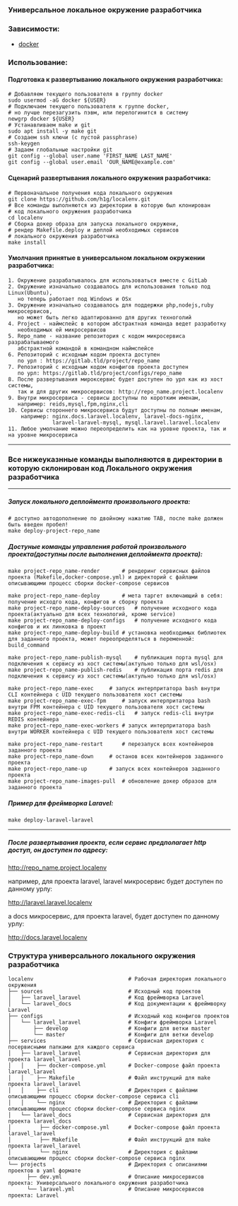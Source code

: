 ### Универсальное локальное окружение разработчика
### Зависимости:
 - [docker](https://docs.docker.com/install/)
### Использование:
#### Подготовка к развертыванию локального окружения разработчика:
```shell
# Добавляем текущего пользователя в группу docker
sudo usermod -aG docker ${USER}
# Подключаем текущего пользователя к группе docker,
# но лучше перезагузить пэвм, или перелогинится в систему
newgrp docker ${USER}
# Устанавливаем make и git
sudo apt install -y make git
# Создаем ssh ключи (с пустой passphrase)
ssh-keygen
# Задаем глобальные настройки git
git config --global user.name 'FIRST_NAME LAST_NAME'
git config --global user.email 'OUR_NAME@example.com'
```
#### Сценарий развертывания локального окружения разработчика:
```shell
# Первоначальное получения кода локального окружения
git clone https://github.com/h1g/localenv.git
# Все команды выполняются из директории в которую был клонирован
# код локального окружения разработчика
cd localenv
# Сборка докер образа для запуска локального окружени,
# рендер Makefile.deploy и деплой необходимых сервисов
# локального окружения разработчика
make install
```
#### Умолчания принятые в универсальном локальном окружении разработчика:
```shell
1. Окружение разрабатывалось для использоваться вместе с GitLab
2. Окружение изначально создавалось для использования только под Linux(Ubuntu),
   но теперь работает под Windows и OSx
3. Окружение изначально создавалось для поддержки php,nodejs,ruby микросервисов,
   но может быть легко адаптированно для других техноголий
4. Project - наймспейс в котором абстрактная команда ведет разработку
   необходимых ей микросервисов
5. Repo_name - название репозитория с кодом микросервиса разрабатываемого
   абстрактной командой в командном наймспейсе
6. Репозиторий с исходным кодом проекта доступен
   по урл : https://gitlab.tld/project/repo_name
7. Репозиторий с исходным кодом конфигов проекта доступен
   по урл: https://gitlab.tld/project/configs/repo_name
8. После развертывания мироксервис будет доступен по урл как из хост системы,
   так и для других микросервисов: http://repo_name.project.localenv
9. Внутри микросервиса - сервисы доступны по коротким именам,
   например: reids,mysql,fpm,nginx,cli
10. Сервисы стороннего микросервиса будут доступны по полным именам,
    например: nginx.docs.laravel.localenv, laravel-docs-nginx,
              laravel-laravel-mysql, mysql.laravel.laravel.localenv
11. Любое умолчание можно переопределить как на уровне проекта, так и на уровне микросервиса
```

-----------------
### Все нижеуказнные команды выполняются в директории в которую склонирован код Локального окружения разработчика
-----------------

##### Запуск локального деплоймента произвольного проекта:
```shell
# доступно автодополнение по двойному нажатию TAB, после make должен быть введен пробел!
make deploy-project-repo_name
```

##### Достуные команды управления работой произвольного проекта(доступны после выполнения деплоймента проекта):
```shell
make project-repo_name-render		# рендеринг сервисных файлов проекта (Makefile,docker-compose.yml) и директорий с файлами описывающими процесс сборки docker-compose сервисов

make project-repo_name-deploy		# мета таргет включающий в себя: получение исходго кода, конфигов и сборку проекта
make project-repo_name-deploy-sources	# получение исходного кода проекта(актуально для всех технологий, кроме service)
make project-repo_name-deploy-configs	# получение исходного кода конфигов и их линковка в проект
make project-repo_name-deploy-build	# установка необходимых библиотек для заданного проекта, может переопределяться в переменной: build_command

make project-repo_name-publish-mysql	# публикация порта mysql для подключения к сервису из хост системы(актульно только для wsl/osx)
make project-repo_name-publish-redis	# публикация порта redis для подключения к сервису из хост системы(актульно только для wsl/osx)

make project-repo_name-exec		# запуск интерпритатора bash внутри CLI контейнера c UID текущего пользователя хост системы
make project-repo_name-exec-fpm		# запуск интерпритатора bash внутри FPM контейнера c UID текущего пользователя хост системы
make project-repo_name-exec-redis-cli	# запуск redis-cli внутри REDIS контейнера
make project-repo_name-exec-workers	# запуск интерпритатора bash внутри WORKER контейнера c UID текущего пользователя хост системы

make project-repo_name-restart		# перезапуск всех контейнеров заданного проекта
make project-repo_name-down		# останов всех контейнеров заданного проекта
make project-repo_name-up		# запуск всех контейнеров заданного проекта
make project-repo_name-images-pull	# обновление докер образов для заданного проекта
```
##### Пример для фреймворка Laravel:
```shell
make deploy-laravel-laravel
```
-----------------
##### После развертывания проекта, если сервис предполагает http доcтуп, он доступен по адресу:
http://repo_name.project.localenv

например, для проекта laravel, laravel микросервис будет доступен по данному урлу:

http://laravel.laravel.localenv

а docs микросервис, для проекта laravel, будет доступен по данному урлу:

http://docs.laravel.localenv

### Структура универсального локального окружения разработчика
```shell
localenv                              # Рабочая директория локального окружения
├── sources                           # Исходный код проектов
│   ├── laravel_laravel               # Код фреймворка Laravel
│   └── laravel_docs                  # Код документации к фреймворку Laravel
├── configs                           # Исходный код конфигов проектов
│   └── laravel_laravel               # Конфиги фреймворка Laravel
│       ├── develop                   # Конфиги для ветки master
│       └── master                    # Конфиги для ветки develop
├── services                          # Сервисная директория с посервисными папками для каждого сервиса
│   ├── laravel_laravel               # Сервисная директория для проекта laravel_laravel
│   │    ├── docker-compose.yml       # Docker-compose файл проекта laravel_laravel
│   │    ├── Makefile                 # Файл инструкций для make проекта laravel_laravel
│   │    ├── cli                      # Директория с файлами описывающими процесс сборки docker-compose сервиса cli
│   │    └── nginx                    # Директория с файлами описывающими процесс сборки docker-compose сервиса nginx
│   └── laravel_docs                  # Сервисная директория для проекта laravel_docs
│         ├── docker-compose.yml      # Docker-compose файл проекта laravel_laravel
│         ├── Makefile                # Файл инструкций для make проекта laravel_laravel
│         └── nginx                   # Директория с файлами описывающими процесс сборки docker-compose сервиса nginx
└── projects                          # Директория с описаниями проектов в yaml формате
      ├── dev.yml                     # Описание микросервисов проекта: Универсального локального окружения разработчика
      └── laravel.yml                 # Описание микросервисов проекта: Laravel
